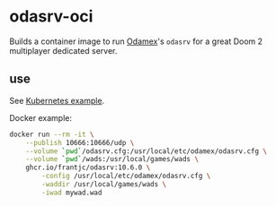 # odasrv-oci

Builds a container image to run [Odamex](https://github.com/odamex/odamex)'s `odasrv` for a great Doom 2 multiplayer dedicated server.

## use

See [Kubernetes example](k8s.yaml).

Docker example:

```sh
docker run --rm -it \
    --publish 10666:10666/udp \
    --volume `pwd`/odasrv.cfg:/usr/local/etc/odamex/odasrv.cfg \
    --volume `pwd`/wads:/usr/local/games/wads \
    ghcr.io/frantjc/odasrv:10.6.0 \
        -config /usr/local/etc/odamex/odasrv.cfg \
        -waddir /usr/local/games/wads \
        -iwad mywad.wad
```
